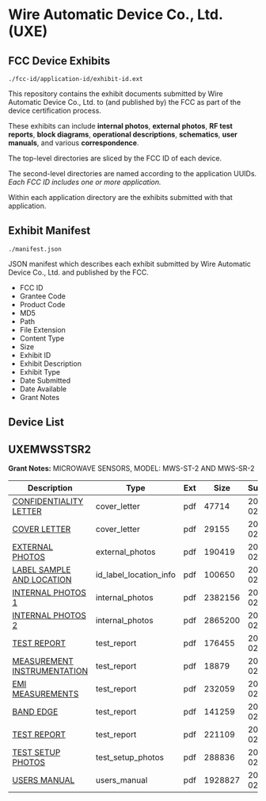 # Wire Automatic Device Co., Ltd. (UXE)
## FCC Device Exhibits

```
./fcc-id/application-id/exhibit-id.ext
```

This repository contains the exhibit documents submitted by Wire Automatic Device Co., Ltd. to (and published by) the FCC as part of the device certification process.

These exhibits can include **internal photos**, **external photos**, **RF test reports**, **block diagrams**, **operational descriptions**, **schematics**, **user manuals**, and various **correspondence**.

The top-level directories are sliced by the FCC ID of each device.

The second-level directories are named according to the application UUIDs. *Each FCC ID includes one or more application.*

Within each application directory are the exhibits submitted with that application. 

## Exhibit Manifest

```
./manifest.json
```

JSON manifest which describes each exhibit submitted by Wire Automatic Device Co., Ltd. and published by the FCC.

- FCC ID
- Grantee Code
- Product Code
- MD5
- Path
- File Extension
- Content Type
- Size
- Exhibit ID
- Exhibit Description
- Exhibit Type
- Date Submitted
- Date Available
- Grant Notes

## Device List
## UXEMWSSTSR2
**Grant Notes:** MICROWAVE SENSORS, MODEL: MWS-ST-2 AND MWS-SR-2

| Description | Type | Ext | Size | Submitted | Available |
| ----------- | ---- | --- | ---- | --------- | --------- |
| [CONFIDENTIALITY LETTER](UXEMWSSTSR2/db6ed62ecc54efa07e54233b761820ea/759292.pdf) | cover_letter | pdf | 47714 | 2007-02-14 | 2007-02-15 |
| [COVER LETTER](UXEMWSSTSR2/db6ed62ecc54efa07e54233b761820ea/759293.pdf) | cover_letter | pdf | 29155 | 2007-02-14 | 2007-02-15 |
| [EXTERNAL PHOTOS](UXEMWSSTSR2/db6ed62ecc54efa07e54233b761820ea/759286.pdf) | external_photos | pdf | 190419 | 2007-02-14 | 2007-02-15 |
| [LABEL SAMPLE AND LOCATION](UXEMWSSTSR2/db6ed62ecc54efa07e54233b761820ea/759288.pdf) | id_label_location_info | pdf | 100650 | 2007-02-14 | 2007-02-15 |
| [INTERNAL PHOTOS 1](UXEMWSSTSR2/db6ed62ecc54efa07e54233b761820ea/759294.pdf) | internal_photos | pdf | 2382156 | 2007-02-14 | 2007-02-15 |
| [INTERNAL PHOTOS 2](UXEMWSSTSR2/db6ed62ecc54efa07e54233b761820ea/759295.pdf) | internal_photos | pdf | 2865200 | 2007-02-14 | 2007-02-15 |
| [TEST REPORT](UXEMWSSTSR2/db6ed62ecc54efa07e54233b761820ea/759284.pdf) | test_report | pdf | 176455 | 2007-02-14 | 2007-02-15 |
| [MEASUREMENT INSTRUMENTATION](UXEMWSSTSR2/db6ed62ecc54efa07e54233b761820ea/759285.pdf) | test_report | pdf | 18879 | 2007-02-14 | 2007-02-15 |
| [EMI MEASUREMENTS](UXEMWSSTSR2/db6ed62ecc54efa07e54233b761820ea/759290.pdf) | test_report | pdf | 232059 | 2007-02-14 | 2007-02-15 |
| [BAND EDGE](UXEMWSSTSR2/db6ed62ecc54efa07e54233b761820ea/759291.pdf) | test_report | pdf | 141259 | 2007-02-14 | 2007-02-15 |
| [TEST REPORT](UXEMWSSTSR2/db6ed62ecc54efa07e54233b761820ea/759296.pdf) | test_report | pdf | 221109 | 2007-02-14 | 2007-02-15 |
| [TEST SETUP PHOTOS](UXEMWSSTSR2/db6ed62ecc54efa07e54233b761820ea/759287.pdf) | test_setup_photos | pdf | 288836 | 2007-02-14 | 2007-02-15 |
| [USERS MANUAL](UXEMWSSTSR2/db6ed62ecc54efa07e54233b761820ea/759289.pdf) | users_manual | pdf | 1928827 | 2007-02-14 | 2007-02-15 |
